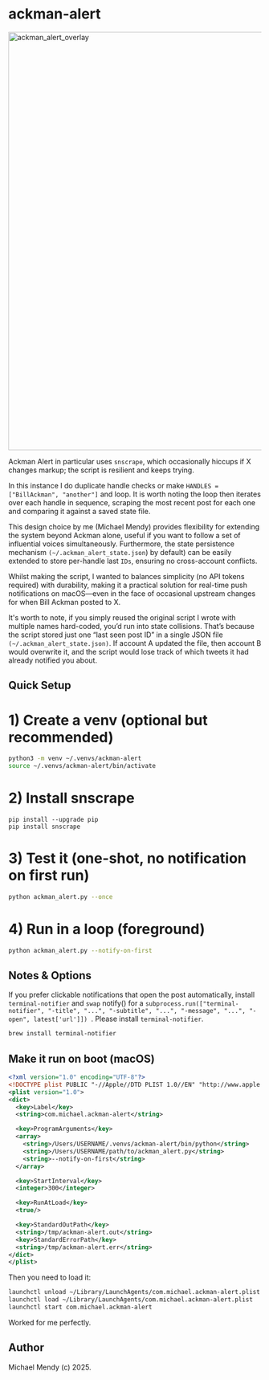 # ackman-alert

<img width="1480" height="833" alt="ackman_alert_overlay" src="https://github.com/user-attachments/assets/7cf27e07-f703-4e58-b127-c1cce7520f0e" />

Ackman Alert in particular uses `snscrape`, which occasionally hiccups if X changes markup; the script is resilient and keeps trying.

In this instance I do duplicate handle checks or make `HANDLES = ["BillAckman", "another"]` and loop. It is worth noting the loop then iterates over each handle in sequence, scraping the most recent post for each one and comparing it against a saved state file.

This design choice by me (Michael Mendy) provides flexibility for extending the system beyond Ackman alone, useful if you want to follow a set of influential voices simultaneously. Furthermore, the state persistence mechanism `(~/.ackman_alert_state.json`) by default) can be easily extended to store per-handle last `IDs`, ensuring no cross-account conflicts.

Whilst making the script, I wanted to balances simplicity (no API tokens required) with durability, making it a practical solution for real-time push notifications on macOS—even in the face of occasional upstream changes for when Bill Ackman posted to X. 

It's worth to note, if you simply reused the original script I wrote with multiple names hard-coded, you’d run into state collisions. That’s because the script stored just one “last seen post ID” in a single JSON file `(~/.ackman_alert_state.json)`. If account A updated the file, then account B would overwrite it, and the script would lose track of which tweets it had already notified you about.

## Quick Setup

# 1) Create a venv (optional but recommended)
```bash
python3 -m venv ~/.venvs/ackman-alert
source ~/.venvs/ackman-alert/bin/activate
```

# 2) Install snscrape
```bsah
pip install --upgrade pip
pip install snscrape
```

# 3) Test it (one-shot, no notification on first run)
```bash
python ackman_alert.py --once
```

# 4) Run in a loop (foreground)
```bash
python ackman_alert.py --notify-on-first
```

## Notes & Options 

If you prefer clickable notifications that open the post automatically, install `terminal-notifier` and `swap` notify() for a `subprocess.run(["terminal-notifier", "-title", "...", "-subtitle", "...", "-message", "...", "-open", latest['url']]) `. Please install `terminal-notifier`.

```bash
brew install terminal-notifier
```

## Make it run on boot (macOS)

```xml
<?xml version="1.0" encoding="UTF-8"?>
<!DOCTYPE plist PUBLIC "-//Apple//DTD PLIST 1.0//EN" "http://www.apple.com/DTDs/PropertyList-1.0.dtd">
<plist version="1.0">
<dict>
  <key>Label</key>
  <string>com.michael.ackman-alert</string>

  <key>ProgramArguments</key>
  <array>
    <string>/Users/USERNAME/.venvs/ackman-alert/bin/python</string>
    <string>/Users/USERNAME/path/to/ackman_alert.py</string>
    <string>--notify-on-first</string>
  </array>

  <key>StartInterval</key>
  <integer>300</integer>

  <key>RunAtLoad</key>
  <true/>

  <key>StandardOutPath</key>
  <string>/tmp/ackman-alert.out</string>
  <key>StandardErrorPath</key>
  <string>/tmp/ackman-alert.err</string>
</dict>
</plist>
```
Then you need to load it:

```bash
launchctl unload ~/Library/LaunchAgents/com.michael.ackman-alert.plist 2>/dev/null || true
launchctl load ~/Library/LaunchAgents/com.michael.ackman-alert.plist
launchctl start com.michael.ackman-alert
```
Worked for me perfectly. 

## Author

Michael Mendy (c) 2025.
